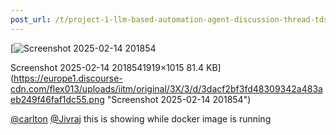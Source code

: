 ```yaml
---
post_url: /t/project-1-llm-based-automation-agent-discussion-thread-tds-jan-2025/164277/305
---
```

[![Screenshot 2025-02-14 201854](https://europe1.discourse-cdn.com/flex013/uploads/iitm/optimized/3X/3/d/3dacf2bf3fd48309342a483aeb249f46faf1dc55_2_690x364.png)

Screenshot 2025-02-14 2018541919×1015 81.4 KB](https://europe1.discourse-cdn.com/flex013/uploads/iitm/original/3X/3/d/3dacf2bf3fd48309342a483aeb249f46faf1dc55.png "Screenshot 2025-02-14 201854")

[@carlton](/u/carlton) [@Jivraj](/u/jivraj) this is showing while docker image is running